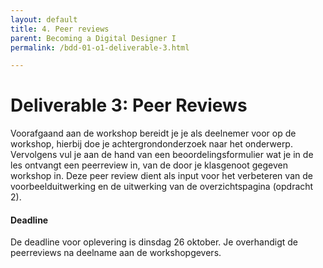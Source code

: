```yaml
---
layout: default
title: 4. Peer reviews
parent: Becoming a Digital Designer I
permalink: /bdd-01-o1-deliverable-3.html

---
```


# Deliverable 3: Peer Reviews
Voorafgaand aan de workshop bereidt je je als deelnemer voor op de workshop, hierbij doe je achtergrondonderzoek naar het onderwerp. Vervolgens vul je aan de hand van een beoordelingsformulier wat je in de les ontvangt een peerreview in, van de door je klasgenoot gegeven workshop in. Deze peer review dient als input voor het verbeteren van de voorbeelduitwerking en de uitwerking van de overzichtspagina (opdracht 2).

#### Deadline
De deadline voor oplevering is dinsdag 26 oktober. Je overhandigt de peerreviews na deelname aan de workshopgevers.